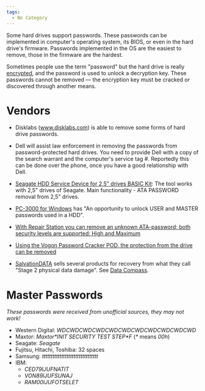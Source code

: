 ```yaml
---
tags:
  - No Category
---
```

Some hard drives support passwords. These passwords can be implemented
in computer's operating system, its BIOS, or even in the hard drive's
firmware. Passwords implemented in the OS are the easiest to remove,
those in the firmware are the hardest.

Sometimes people use the term "password" but the hard drive is really
[encrypted](full_disk_encryption.md), and the password is used
to unlock a decryption key. These passwords cannot be removed — the
encryption key must be cracked or discovered through another means.

# Vendors

- Disklabs (www.disklabs.com) is able to remove some forms of hard drive
  passwords.

<!-- -->

- Dell will assist law enforcement in removing the passwords from
  password-protected hard drives. You need to provide Dell with a copy
  of the search warrant and the computer's service tag \#. Reportedly
  this can be done over the phone, once you have a good relationship
  with Dell.

<!-- -->

- [Seagate HDD Service Device for 2,5" drives BASIC
  Kit](https://www.aftermarket.pl/domena/profesjonalnie.pl/?_track=338ea8753367abd836c902c3c11bec5c): The tool works with
  2,5" drives of Seagate. Main functionality - ATA PASSWORD removal from
  2,5" drives.

<!-- -->

- [PC-3000 for Windows](http://www.acelaboratory.com/pc3000.Express.php)
  has "An opportunity to unlock USER and MASTER passwords used in a
  HDD".

<!-- -->

- [With Repair Station you can remove an unknown ATA-password; both
  security levels are supported: High and
  Maximum](http://www.hdd-tools.com/products/rrs/)

<!-- -->

- [Using the Vogon Password Cracker POD, the protection from the drive
  can be
  removed](http://www.vogon-investigation.com/password-cracker-solution.htm)

<!-- -->

- [SalvationDATA](salvationdata.md) sells several products for
  recovery from what they call "Stage 2 physical data damage". See [Data
  Compass](data_compass.md).

# Master Passwords

*These passwords were received from unofficial sources, they may not
work!*

- Western Digital: *WDCWDCWDCWDCWDCWDCWDCWDCWDCWDCWD*
- Maxtor: *Maxtor\*INIT SECURITY TEST STEP\*F* (*\** means *00h*)
- Seagate: *Seagate*
- Fujitsu, Hitachi, Toshiba: 32 spaces
- Samsung: *tttttttttttttttttttttttttttttttt*
- IBM:
  - *CED79IJUFNATIT*
  - *VON89IJUFSUNAJ*
  - *RAM00IJUFOTSELET*
